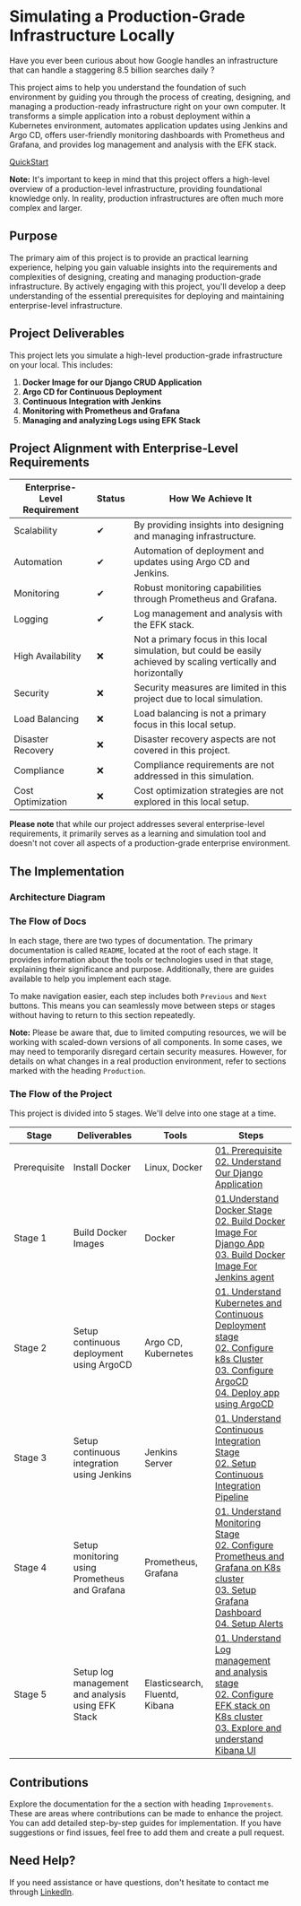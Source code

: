 # Simulating a Production-Grade Infrastructure Locally

Have you ever been curious about how Google handles an infrastructure that can handle a staggering 8.5 billion searches daily ?

This project aims to help you understand the foundation of such environment by guiding you through the process of creating, designing, and managing a production-ready infrastructure right on your own computer. It transforms a simple application into a robust deployment within a Kubernetes environment, automates application updates using Jenkins and Argo CD, offers user-friendly monitoring dashboards with Prometheus and Grafana, and provides log management and analysis with the EFK stack.

[QuickStart](#the-implementation)

**Note:** It's important to keep in mind that this project offers a high-level overview of a production-level infrastructure, providing foundational knowledge only. In reality, production infrastructures are often much more complex and larger.

## **Purpose**

The primary aim of this project is to provide an practical learning experience, helping you gain valuable insights into the requirements and complexities of designing, creating and managing production-grade infrastructure. By actively engaging with this project, you'll develop a deep understanding of the essential prerequisites for deploying and maintaining enterprise-level infrastructure.

## **Project Deliverables**

This project lets you simulate a high-level production-grade infrastructure on your local. This includes:

1. **Docker Image for our Django CRUD Application**
2. **Argo CD for Continuous Deployment**
3. **Continuous Integration with Jenkins**
4. **Monitoring with Prometheus and Grafana**
5. **Managing and analyzing Logs using EFK Stack**

## Project Alignment with Enterprise-Level Requirements

| Enterprise-Level Requirement | Status | How We Achieve It                                                                                                 |
| ---------------------------- | ------ | ----------------------------------------------------------------------------------------------------------------- |
| Scalability                  | ✔      | By providing insights into designing and managing infrastructure.                                                 |
| Automation                   | ✔      | Automation of deployment and updates using Argo CD and Jenkins.                                                   |
| Monitoring                   | ✔      | Robust monitoring capabilities through Prometheus and Grafana.                                                    |
| Logging                      | ✔      | Log management and analysis with the EFK stack.                                                                   |
| High Availability            | ❌      | Not a primary focus in this local simulation, but could be easily achieved by scaling vertically and horizontally |
| Security                     | ❌      | Security measures are limited in this project due to local simulation.                                            |
| Load Balancing               | ❌      | Load balancing is not a primary focus in this local setup.                                                        |
| Disaster Recovery            | ❌      | Disaster recovery aspects are not covered in this project.                                                        |
| Compliance                   | ❌      | Compliance requirements are not addressed in this simulation.                                                     |
| Cost Optimization            | ❌      | Cost optimization strategies are not explored in this local setup.                                                |


**Please note** that while our project addresses several enterprise-level requirements, it primarily serves as a learning and simulation tool and doesn't not cover all aspects of a production-grade enterprise environment.

## The Implementation

### Architecture Diagram
<!-- todo -->

### The Flow of Docs
In each stage, there are two types of documentation. The primary documentation is called `README`, located at the root of each stage. It provides information about the tools or technologies used in that stage, explaining their significance and purpose. Additionally, there are guides available to help you implement each stage.

To make navigation easier, each step includes both `Previous` and `Next` buttons. This means you can seamlessly move between steps or stages without having to return to this section repeatedly.

**Note:** Please be aware that, due to limited computing resources, we will be working with scaled-down versions of all components. In some cases, we may need to temporarily disregard certain security measures. However, for details on what changes in a real production environment, refer to sections marked with the heading `Production`.

### The Flow of the Project

This  project is divided into 5 stages. We'll delve into one stage at a time.


| Stage        | Deliverables                                      | Tools                          | Steps                                                                                                                                                                                                                                                                                                                                                                                                                   |
| ------------ | ------------------------------------------------- | ------------------------------ | ----------------------------------------------------------------------------------------------------------------------------------------------------------------------------------------------------------------------------------------------------------------------------------------------------------------------------------------------------------------------------------------------------------------------- |
| Prerequisite | Install Docker                                    | Linux, Docker                  | [01. Prerequisite](./docs/00.%20Prerequisite/README.md) <br> [02. Understand Our Django Application](./docs/00.%20Prerequisite/Understand-Our-Django-Application.md)                                                                                                                                                                                                                                                    |
| Stage 1      | Build Docker Images                               | Docker                         | [01.Understand Docker Stage](./docs/01.%20Docker/README.md) <br> [02. Build Docker Image For Django App](./docs/01.%20Docker/01-Docker-Image-Django-App.md) <br> [03. Build Docker Image For Jenkins agent](./docs/01.%20Docker/02-Docker-Image-For-Jenkins-Agent.md)                                                                                                                                                   |
| Stage 2      | Setup continuous deployment using ArgoCD          | Argo CD, Kubernetes            | [01. Understand Kubernetes and Continuous Deployment stage](./docs/02.%20Kubernetes%20&%20ArgoCD/README.md) <br> [02. Configure k8s Cluster](./docs/02.%20Kubernetes%20&%20ArgoCD/01.%20Configure-k8s-cluster.md) <br> [03. Configure ArgoCD](./docs/02.%20Kubernetes%20&%20ArgoCD/02.%20Configure-argocd.md) <br> [04. Deploy app using ArgoCD](./docs/02.%20Kubernetes%20&%20ArgoCD/03.%20Deploy-app-using-argocd.md) |
| Stage 3      | Setup continuous integration using Jenkins        | Jenkins Server                 | [01. Understand Continuous Integration Stage](./docs/03.%20Jenkins/README.md) <br> [02. Setup Continuous Integration Pipeline](./docs/03.%20Jenkins/jenkins-setup-for-ci.md)                                                                                                                                                                                                                                            |
| Stage 4      | Setup monitoring using Prometheus and Grafana     | Prometheus, Grafana            | [01. Understand Monitoring Stage](./docs/04.%20Monitoring%20&%20Alerting/README.md) <br> [02. Configure Prometheus and Grafana on K8s cluster](./docs/04.%20Monitoring%20&%20Alerting/01.%20Install-Prometheus-Grafana.md) <br> [03. Setup Grafana Dashboard](./docs/04.%20Monitoring%20&%20Alerting/02-Setup-Grafana-Dashboards.md) <br> [04. Setup Alerts](./docs/04.%20Monitoring%20&%20Alerting/03-Setup-Alerts.md) |
| Stage 5      | Setup log management and analysis using EFK Stack | Elasticsearch, Fluentd, Kibana | [01. Understand Log management and analysis stage](./docs/05.%20EFK/README.md) <br> [02. Configure EFK stack on K8s cluster](./docs/05.%20EFK/01-Setup-EFK-Stack.md) <br> [03. Explore and understand Kibana UI](./docs/05.%20EFK/02-Explore-Kibana-UI.md)                                                                                                                                                              |

## Contributions
Explore the documentation for the a section with heading `Improvements`. These are areas where contributions can be made to enhance the project. You can add detailed step-by-step guides for implementation. If you have suggestions or find issues, feel free to add them and create a pull request.

## Need Help?
If you need assistance or have questions, don't hesitate to contact me through [LinkedIn](https://www.linkedin.com/in/i-dipanshu).

